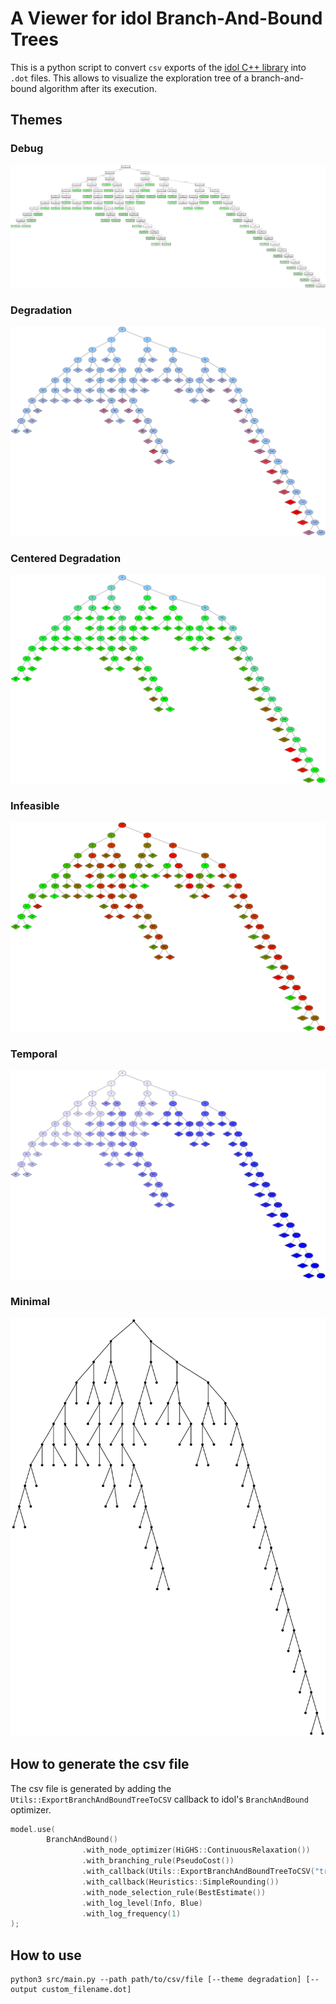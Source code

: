 # A Viewer for idol Branch-And-Bound Trees

This is a python script to convert `csv` exports of the [idol C++ library](https://github.com/hlefebvr/idol) into `.dot` files.
This allows to visualize the exploration tree of a branch-and-bound algorithm after its execution.

## Themes

### Debug

![debug theme](https://raw.githubusercontent.com/hlefebvr/idol-tree-dot/main/demos/debug.demo.png)

### Degradation

![degradation theme](https://raw.githubusercontent.com/hlefebvr/idol-tree-dot/main/demos/degradation.demo.png)


### Centered Degradation

![centered degradation theme](https://raw.githubusercontent.com/hlefebvr/idol-tree-dot/main/demos/centered-degradation.demo.png)

### Infeasible

![minimal theme](https://raw.githubusercontent.com/hlefebvr/idol-tree-dot/main/demos/infeasible.demo.png)

### Temporal

![temporal theme](https://raw.githubusercontent.com/hlefebvr/idol-tree-dot/main/demos/temporal.demo.png)

### Minimal

![minimal theme](https://raw.githubusercontent.com/hlefebvr/idol-tree-dot/main/demos/minimal.demo.png)

## How to generate the csv file

The csv file is generated by adding the `Utils::ExportBranchAndBoundTreeToCSV` callback to idol's `BranchAndBound` optimizer.

```cpp
model.use(
        BranchAndBound()
                .with_node_optimizer(HiGHS::ContinuousRelaxation())
                .with_branching_rule(PseudoCost())
                .with_callback(Utils::ExportBranchAndBoundTreeToCSV("tree.csv")) // Here
                .with_callback(Heuristics::SimpleRounding())
                .with_node_selection_rule(BestEstimate())
                .with_log_level(Info, Blue)
                .with_log_frequency(1)
);
```

## How to use

```shell
python3 src/main.py --path path/to/csv/file [--theme degradation] [--output custom_filename.dot]
```
